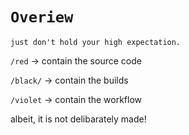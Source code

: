 # `Overiew`
`just don't hold your high expectation.`

`/red` -> contain the source code

`/black/` -> contain the builds

`/violet` -> contain the workflow

albeit, it is not delibarately made!
